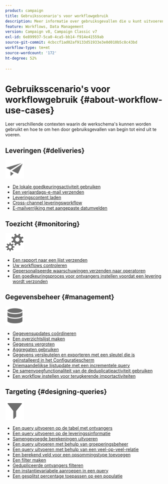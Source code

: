 ```yaml
---
product: campaign
title: Gebruiksscenario's voor workflowgebruik
description: Meer informatie over gebruiksgevallen die u kunt uitvoeren met Campagneworkflows
feature: Workflows, Data Management
version: Campaign v8, Campaign Classic v7
exl-id: 6e899937-5ca0-4ca5-bb14-f914e41559ab
source-git-commit: 4cbccf1ad02af9133d51933e3e0d010b5c8c43bd
workflow-type: tm+mt
source-wordcount: '172'
ht-degree: 52%

---
```


# Gebruiksscenario&#39;s voor workflowgebruik {#about-workflow-use-cases}

Leer verschillende contexten waarin de werkschema&#39;s kunnen worden gebruikt en hoe te om hen door gebruiksgevallen van begin tot eind uit te voeren.

## Leveringen {#deliveries}

<img src="assets/do-not-localize/icon_send.svg" width="60px">

* [De lokale goedkeuringsactiviteit gebruiken](local-approval-activity.md)
* [Een verjaardags-e-mail verzenden](send-a-birthday-email.md)
* [Leveringscontent laden](load-delivery-content.md)
* [Cross-channel leveringsworkflow](cross-channel-delivery-workflow.md)
* [E-mailverrijking met aangepaste datumvelden](email-enrichment-with-custom-date-fields.md)

## Toezicht {#monitoring}

<img src="assets/do-not-localize/icon_monitoring.svg" width="60px">

* [Een rapport naar een lijst verzenden](send-a-report-to-a-list.md)
* [Uw workflows controleren](workflow-supervision.md)
* [Gepersonaliseerde waarschuwingen verzenden naar operatoren](send-alerts-to-operators.md)
* [Een goedkeuringsproces voor ontvangers instellen voordat een levering wordt verzonden](local-approval-activity.md)

## Gegevensbeheer {#management}

<img src="assets/do-not-localize/icon_manage.svg" width="60px">

* [Gegevensupdates coördineren](coordinate-data-updates.md)
* [Een overzichtslijst maken](create-a-summary-list.md)
* [Gegevens vergroten](enrich-data.md)
* [Aggregaten gebruiken](using-aggregates.md)
* [Gegevens versleutelen en exporteren met een sleutel die is geïnstalleerd in het Configuratiescherm](use-workflow-data.md#use-case-gpg-encrypt)
* [Driemaandelijkse lijstupdate met een incrementele query](quarterly-list-update.md)
* [De samenvoegfunctionaliteit van de deduplicatieactiviteit gebruiken](deduplication-merge.md)
* [Een workflow instellen voor terugkerende importactiviteiten](recurring-import-workflow.md)

## Targeting {#designing-queries}

<img src="assets/do-not-localize/icon_filter.svg" width="60px">

* [Een query uitvoeren op de tabel met ontvangers](querying-recipient-table.md)
* [Een query uitvoeren op de leveringssinformatie](query-delivery-info.md)
* [Samengevoegde berekeningen uitvoeren](compute-aggregates.md)
* [Een query uitvoeren met behulp van groeperingsbeheer](query-grouping-management.md)
* [Een query uitvoeren met behulp van een veel-op-veel-relatie](query-many-to-many-relationship.md)
* [Een berekend veld voor een opsommingstype toevoegen](adding-enumeration-type-calculated-field.md)
* [Een filter maken](create-a-filter.md)
* [Gedupliceerde ontvangers filteren](filter-duplicated-recipients.md)
* [Een instantievariabele aanroepen in een query](javascript-scripts-and-templates.md#calling-an-instance-variable-in-a-query)
* [Een gesplitst percentage toepassen op een populatie](javascript-scripts-and-templates.md#example)
